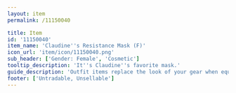 ```yaml
---
layout: item
permalink: /11150040

title: Item
id: '11150040'
item_name: 'Claudine''s Resistance Mask (F)'
icon_url: 'item/icon/11150040.png'
sub_header: ['Gender: Female', 'Cosmetic']
tooltip_description: 'It''s Claudine''s favorite mask.'
guide_description: 'Outfit items replace the look of your gear when equipped.'
footer: ['Untradable, Unsellable']
---
```

